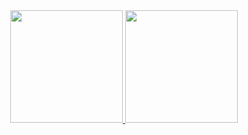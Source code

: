 <div align="center">
  <a href="https://github.com/Finkeel">
  <img height="180em" src="https://github-readme-stats.vercel.app/api?username=Finkeel&show_icons=true&theme=dark&include_all_commits=true&count_private=true"/>
  <img height="180em" src="https://github-readme-stats.vercel.app/api/top-langs/?username=Finkeel&layout=compact&langs_count=7&theme=dark"/>
</div>
